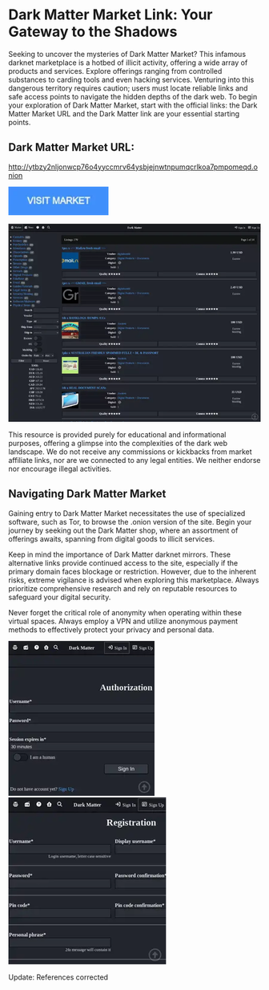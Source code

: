 # Dark Matter Market Link: Your Gateway to the Shadows

Seeking to uncover the mysteries of Dark Matter Market? This infamous darknet marketplace is a hotbed of illicit activity, offering a wide array of products and services. Explore offerings ranging from controlled substances to carding tools and even hacking services. Venturing into this dangerous territory requires caution; users must locate reliable links and safe access points to navigate the hidden depths of the dark web. To begin your exploration of Dark Matter Market, start with the official links: the Dark Matter Market URL and the Dark Matter link are your essential starting points.

## Dark Matter Market URL:

http://ytbzy2nljonwcp76o4yyccmrv64ysbjejnwtnpumqcrlkoa7pmpomeqd.onion

[<img src="/media/look.webp" width="200">](http://ytbzy2nljonwcp76o4yyccmrv64ysbjejnwtnpumqcrlkoa7pmpomeqd.onion)

<a href="http://ytbzy2nljonwcp76o4yyccmrv64ysbjejnwtnpumqcrlkoa7pmpomeqd.onion"><img src="/media/right.webp" alt="image" style="max-width: 100%;"><a>

This resource is provided purely for educational and informational purposes, offering a glimpse into the complexities of the dark web landscape. We do not receive any commissions or kickbacks from market affiliate links, nor are we connected to any legal entities. We neither endorse nor encourage illegal activities.

## Navigating Dark Matter Market

Gaining entry to Dark Matter Market necessitates the use of specialized software, such as Tor, to browse the .onion version of the site. Begin your journey by seeking out the Dark Matter shop, where an assortment of offerings awaits, spanning from digital goods to illicit services.

Keep in mind the importance of Dark Matter darknet mirrors. These alternative links provide continued access to the site, especially if the primary domain faces blockage or restriction. However, due to the inherent risks, extreme vigilance is advised when exploring this marketplace. Always prioritize comprehensive research and rely on reputable resources to safeguard your digital security.

Never forget the critical role of anonymity when operating within these virtual spaces. Always employ a VPN and utilize anonymous payment methods to effectively protect your privacy and personal data.

<a href="http://ytbzy2nljonwcp76o4yyccmrv64ysbjejnwtnpumqcrlkoa7pmpomeqd.onion"><img src="/media/area.webp" alt="image" style="max-width: 100%;"><a>  <a href="http://ytbzy2nljonwcp76o4yyccmrv64ysbjejnwtnpumqcrlkoa7pmpomeqd.onion"><img src="/media/heap.webp" alt="image" style="max-width: 100%;"><a>









Update: References corrected